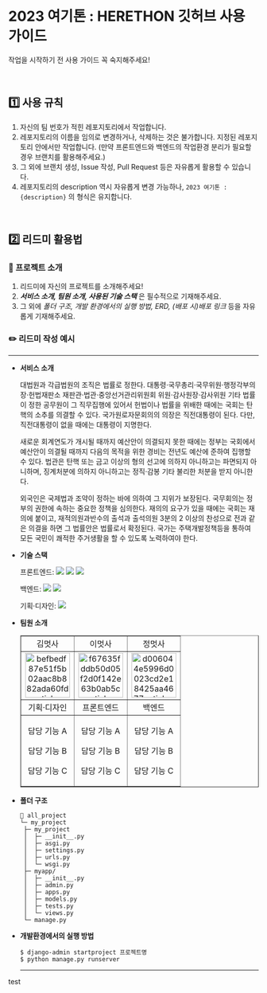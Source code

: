 # 2023 여기톤 : HERETHON 깃허브 사용 가이드

작업을 시작하기 전 사용 가이드 꼭 숙지해주세요!

<br/>

## 1️⃣ 사용 규칙

1. 자신의 팀 번호가 적힌 레포지토리에서 작업합니다.
2. 레포지토리의 이름을 임의로 변경하거나, 삭제하는 것은 불가합니다. 지정된 레포지토리 안에서만 작업합니다. (만약 프론트엔드와 백엔드의 작업환경 분리가 필요할 경우 브랜치를 활용해주세요.)
3. 그 외에 브랜치 생성, Issue 작성, Pull Request 등은 자유롭게 활용할 수 있습니다.
4. 레포지토리의 description 역시 자유롭게 변경 가능하나, `2023 여기톤 : {description}` 의 형식은 유지합니다.

<br/>

## 2️⃣ 리드미 활용법

### 📙 프로젝트 소개

1. 리드미에 자신의 프로젝트를 소개해주세요!
2. **_서비스 소개, 팀원 소개, 사용된 기술 스택_** 은 필수적으로 기재해주세요.
3. 그 외에 _폴더 구조, 개발 환경에서의 실행 방법, ERD, (배포 시)배포 링크_ 등을 자유롭게 기재해주세요.

### ✏️ 리드미 작성 예시

<hr/>

- **서비스 소개**

  대법원과 각급법원의 조직은 법률로 정한다. 대통령·국무총리·국무위원·행정각부의 장·헌법재판소 재판관·법관·중앙선거관리위원회 위원·감사원장·감사위원 기타 법률이 정한 공무원이 그 직무집행에 있어서 헌법이나 법률을 위배한 때에는 국회는 탄핵의 소추를 의결할 수 있다. 국가원로자문회의의 의장은 직전대통령이 된다. 다만, 직전대통령이 없을 때에는 대통령이 지명한다.

  새로운 회계연도가 개시될 때까지 예산안이 의결되지 못한 때에는 정부는 국회에서 예산안이 의결될 때까지 다음의 목적을 위한 경비는 전년도 예산에 준하여 집행할 수 있다. 법관은 탄핵 또는 금고 이상의 형의 선고에 의하지 아니하고는 파면되지 아니하며, 징계처분에 의하지 아니하고는 정직·감봉 기타 불리한 처분을 받지 아니한다.

  외국인은 국제법과 조약이 정하는 바에 의하여 그 지위가 보장된다. 국무회의는 정부의 권한에 속하는 중요한 정책을 심의한다. 재의의 요구가 있을 때에는 국회는 재의에 붙이고, 재적의원과반수의 출석과 출석의원 3분의 2 이상의 찬성으로 전과 같은 의결을 하면 그 법률안은 법률로서 확정된다. 국가는 주택개발정책등을 통하여 모든 국민이 쾌적한 주거생활을 할 수 있도록 노력하여야 한다.

- **기술 스택**

  <span>프론트엔드: </span> <img src="https://img.shields.io/badge/html-E34F26?style=for-the-badge&logo=html5&logoColor=white"> <img src="https://img.shields.io/badge/css-1572B6?style=for-the-badge&logo=css3&logoColor=white"> <img src="https://img.shields.io/badge/javascript-F7DF1E?style=for-the-badge&logo=javascript&logoColor=black">

  <span>백엔드: </span><img src="https://img.shields.io/badge/python-3776AB?style=for-the-badge&logo=python&logoColor=white"> <img src="https://img.shields.io/badge/django-092E20?style=for-the-badge&logo=Django&logoColor=white">

  <span>기획·디자인: </span> <img src="https://img.shields.io/badge/figma-F24E1E?style=for-the-badge&logo=figma&logoColor=white">

- **팀원 소개**
  <table border="" cellspacing="0" cellpadding="0" width="100%">
  <tr width="100%">
  <td align="center">김멋사</a></td>
  <td align="center">이멋사</a></td>
  <td  align="center">정멋사</a></td>
  </tr>
  <tr width="100%">
  <td  align="center"><a href="https://imgbb.com/"><img src="https://i.ibb.co/sWXnzcJ/befbedf87e51f5b02aac8b882ada60fd-sticker.png" alt="befbedf87e51f5b02aac8b882ada60fd-sticker" border="0" width="90px"></a></td>
  <td  align="center"><a href="https://imgbb.com/"><img src="https://i.ibb.co/MRr1QMW/f67635fddb50d05f2d0f142e63b0ab5c-sticker.png" alt="f67635fddb50d05f2d0f142e63b0ab5c-sticker" border="0" width="90px"></a></td>
  <td  align="center"><a href="https://imgbb.com/"><img src="https://i.ibb.co/2KDG82L/d006044e5996d0023cd2e18425aa4677-sticker.png" alt="d006044e5996d0023cd2e18425aa4677-sticker" border="0" width="90px"></a></td>
  </tr>
  <tr width="100%">
  <td  align="center">기획·디자인</td>
  <td  align="center">프론트엔드</td>
  <td  align="center">백엔드</td>
     </tr>
      <tr width="100%">
          <td  align="center"><p>담당 기능 A</p><p>담당 기능 B</p><p>담당 기능 C</p></td>
           <td  align="center"><p>담당 기능 A</p><p>담당 기능 B</p><p>담당 기능 C</p></td>
            <td  align="center"><p>담당 기능 A</p><p>담당 기능 B</p><p>담당 기능 C</p></td>
     </tr>
  </table>

- **폴더 구조**

  ```
  📂 all_project
  └─ my_project
   ├─ my_project
   │  ├─ __init__.py
   │  ├─ asgi.py
   │  ├─ settings.py
   │  ├─ urls.py
   │  └─ wsgi.py
   ├─ myapp/
   │  ├─ __init__.py
   │  ├─ admin.py
   │  ├─ apps.py
   │  ├─ models.py
   │  ├─ tests.py
   │  └─ views.py
   └─ manage.py
  ```

- **개발환경에서의 실행 방법**
  ```
  $ django-admin startproject 프로젝트명
  $ python manage.py runserver
  ```
  <hr/>

test
